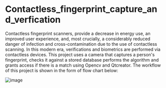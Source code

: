 # Contactless_fingerprint_capture_and_verfication

Contactless fingerprint scanners, provide a decrease in energy use, an improved user experience, and, most crucially, a considerably reduced danger of infection and cross-contamination due to the use of contactless scanning.
In this modern era, verifications and biometrics are performed via contactless devices. This project uses a camera that captures a person's fingerprint, checks it against a stored database performs the algorithm and grants access if there is a match using Opencv and Qtcreator.
The workflow of this project is shown in the form of flow chart below:

![image](https://user-images.githubusercontent.com/84267149/181082775-fa621203-1c67-40b5-8668-01e26dc9b534.png)
